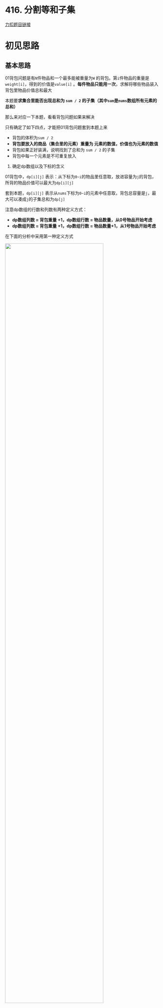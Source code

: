 # 416. 分割等和子集

[力扣题目链接](https://leetcode-cn.com/problems/partition-equal-subset-sum/)


# 初见思路

## 基本思路

01背包问题是有`N`件物品和一个最多能被重量为`W` 的背包。第`i`件物品的重量是`weight[i]`，得到的价值是`value[i]` 。<strong>每件物品只能用一次</strong>，求解将哪些物品装入背包里物品价值总和最大

本题要<strong>求集合里能否出现总和为 `sum / 2` 的子集（其中`sum`是`nums`数组所有元素的总和）</strong>

那么来对应一下本题，看看背包问题如果来解决

只有确定了如下四点，才能把01背包问题套到本题上来

- 背包的体积为`sum / 2`
- <strong>背包要放入的商品（集合里的元素）重量为 元素的数值，价值也为元素的数值</strong>
- 背包如果正好装满，说明找到了总和为 `sum / 2` 的子集
- 背包中每一个元素是不可重复放入

1. 确定dp数组以及下标的含义

01背包中，`dp[i][j]` 表示：从下标为`0~i`的物品里任意取，放进容量为`j`的背包，所背的物品价值可以最大为`dp[i][j]`

套到本题，`dp[i][j]` 表示从`nums`下标为`0~i`的元素中任意取，背包总容量是`j`，最大可以凑成`j`的子集总和为`dp[j]`

注意dp数组的行数和列数有两种定义方式：

- <strong>dp数组列数 $=$ 背包重量 $+ 1$，dp数组行数 $=$ 物品数量，从$0$号物品开始考虑</strong>
- <strong>dp数组列数 $=$ 背包重量 $+ 1$，dp数组行数 $=$ 物品数量$+ 1$，从$1$号物品开始考虑</strong>

在下面的分析中采用第一种定义方式

<img src="../Pictures/416. 分割等和子集.png" width="80%"/>

```java
int subSum = sum / 2;//背包容量
int[][] dp = new int[nums.length][subSum + 1];
```

2. 确定递推公式

01背包中，`dp[i][j]` 表示：从下标为`0~i`的物品里任意取，放进容量为`j`的背包，所背的物品价值可以最大为`dp[i][j]`

那么可以有两个方向推出来`dp[i][j]`：

- <strong>不放物品`i`</strong>：由`dp[i - 1][j]`推出，即背包容量为`j`，里面不放物品`i`的最大价值，此时`dp[i][j]`就是`dp[i - 1][j]`。(其实就是<strong>当物品`i`的重量 $>$ 背包`j`的重量时，物品`i`无法放进背包中，所以被背包内的价值依然和前面相同</strong>）
- <strong>放物品`i`</strong>：由`dp[i - 1][j - weight[i]]`推出，`dp[i - 1][j - weight[i]]` 为背包容量为`j - weight[i]`的时候不放物品`i`的最大价值，那么`dp[i - 1][j - weight[i]] + value[i]` （`value[i]`是物品`i`的价值），就是背包放物品`i`得到的最大价值

因此01背包的递推公式为：`dp[i][j] = max(dp[i - 1][j], dp[i - 1][j - weight[i]] + value[i])`

本题，<strong>相当于背包里放入数值，那么物品`i`的重量是`nums[i]`，其价值也是`nums[i]`</strong>

所以递推公式：`dp[i][j] = max(dp[i - 1][j], dp[i - 1][j - nums[i]] + nums[i]);`

3. dp数组如何初始化

从`dp[i][j]`的定义出发，

- <strong>如果背包容量`j`为`0`的话，即`dp[i][0]`，无论是选取哪些物品，背包价值总和一定为`0`</strong>

<img src="../Pictures/416. 分割等和子集02.png" width="80%"/>

对于上述初始化，由于`int`数组元素初始值为`0`，可以省略

- 从递推公式`dp[i][j] = max(dp[i - 1][j], dp[i - 1][j - nums[i]] + nums[i]);`可以看出，`i` 是由 `i-1` 推导出来，那么`i`为`0`的时候就一定要初始化，即<strong>`dp[0][j]`（存放编号`0`的物品的时候，各个容量的背包所能存放的最大价值）必须被初始化</strong>
	- <strong>当 `j < weight[0]`的时候，`dp[0][j]` 应该是 `0`，因为背包容量比编号`0`的物品重量还小</strong>
	- <strong>当`j >= weight[0]`时，`dp[0][j]` 应该是`value[0]`，因为背包容量放足够放编号`0`物品</strong>

<img src="../Pictures/416. 分割等和子集03.png" width="80%"/>

```java
//初始化第0列全为0（省略）
for (int j = nums[0]; j <= subSum; j++){//初始化第0行
    dp[0][j] = nums[0];
}
```

- 对于其他元素，
	- 如果题目给的价值都是正整数那么非`0`下标都初始化为`0`就可以了，
	- 如果题目给的价值有负数，那么非`0`下标就要初始化为负无穷，这样才能<strong>让dp数组在递归公式的过程中取的最大的价值，而不是被初始值覆盖了</strong>

4. 确定遍历顺序

有两个遍历的维度：物品与背包重量，从递推公式`dp[i][j] = max(dp[i - 1][j], dp[i - 1][j - nums[i]] + nums[i]);`中可以看出，<strong>`dp[i][j]`是靠`dp[i-1][j]`和`dp[i - 1][j - weight[i]]`推导出来的，`dp[i-1][j]`和`dp[i - 1][j - weight[i]]` 都在`dp[i][j]`的左上角方向（包括正上方向）</strong>，因此两种遍历方式

- 先遍历物品，再遍历背包重量
- 先遍历背包重量，再遍历物品

都是可以的

由于先遍历物品，再遍历背包这个顺序更好理解，在这里及后面的题目中始终采用第一种遍历方式

```java
for (int i = 1; i < nums.length; i++){//遍历物品
    for (int j = 1; j <= subSum; j++){//遍历背包容量
        if (j < nums[i]){//背包容量不能容纳nums[i]，不选编号i的商品
            dp[i][j] = dp[i - 1][j];
        } else {//背包容量可以容纳nums[i]，选编号i的商品
            dp[i][j] = Math.max(dp[i - 1][j], dp[i - 1][j - nums[i]] + nums[i]);
        }
    }
}
```

5. 举例推导dp数组

<img src="../Pictures/416. 分割等和子集04.png" width="80%"/>

<strong>如果代码出问题了，就把dp table 打印出来，看看究竟是不是和自己推导的一样</strong>

## 边界问题

如果`nums`为`null`或者长度为`0`，直接返回`false`

## Java代码(dp数组列数 $=$ 背包重量 $+ 1$，dp数组行数 $=$ 物品数量，从$0$号物品开始考虑)
```java
class Solution {
    public boolean canPartition(int[] nums) {
        if (nums == null || nums.length == 0){
            return false;
        }

        int sum = 0;
        for (int num: nums){
            sum += num;
        }
        if (sum % 2 == 1){
            return false;
        }

        int subSum = sum / 2;//背包容量
        int[][] dp = new int[nums.length][subSum + 1];
        //初始化第0列全为0（省略）
        for (int j = nums[0]; j <= subSum; j++){//初始化第0行
            dp[0][j] = nums[0];
        }

        for (int i = 1; i < nums.length; i++){//遍历物品
            for (int j = 1; j <= subSum; j++){//遍历背包容量
                if (j < nums[i]){//背包容量不能容纳nums[i]，不选编号i的商品
                    dp[i][j] = dp[i - 1][j];
                } else {//背包容量可以容纳nums[i]，选编号i的商品
                    dp[i][j] = Math.max(dp[i - 1][j], dp[i - 1][j - nums[i]] + nums[i]);
                }
            }
        }
        return dp[nums.length - 1][subSum] == subSum;
    }
}
```

## Java代码(dp数组列数 $=$ 背包重量 $+ 1$，dp数组行数 $=$ 物品数量$+ 1$，从$1$号物品开始考虑)
```java
class Solution {
    public boolean canPartition(int[] nums) {
        if (nums == null || nums.length == 0){
            return false;
        }
        
        int sum = 0;
        for (int num: nums){
            sum += num;
        }
        if (sum % 2 == 1){
            return false;
        }

        int subSum = sum / 2;//背包容量
        int[][] dp = new int[nums.length + 1][subSum + 1];
        //初始化第0列全为0（省略）
        
        for (int i = 1; i <= nums.length; i++){//遍历物品
            for (int j = 1; j <= subSum; j++){//遍历背包容量
                if (j < nums[i - 1]){
                    dp[i][j] = dp[i - 1][j];
                } else {
                    dp[i][j] = Math.max(dp[i - 1][j], dp[i - 1][j - nums[i - 1]] + nums[i - 1]);
                }
            }
        }
        return dp[nums.length][subSum] == subSum;
    }
}
```

## 复杂度分析
- 时间复杂度：$O(n \times target)$，其中$n$为`nums`数组的长度，$target$为整个数组的元素和的一半
- 空间复杂度：$O(n \times target)$，这是dp数组的空间消耗

# 官方解法

## 基本思路(滚动数组优化)

对于背包问题其实状态都是可以压缩的

在使用二维数组的时候，递推公式：`dp[i][j] = max(dp[i - 1][j], dp[i - 1][j - weight[i]] + value[i]);`，`dp[i][j]` 表示：从下标为`0~i`的物品里任意取，放进容量为`j`的背包，所背的物品价值可以最大为`dp[i][j]`

其实可以发现<strong>如果把`dp[i - 1]`那一层拷贝到`dp[i]`上</strong>，表达式完全可以是：`dp[i][j] = max(dp[i][j], dp[i][j - weight[i]] + value[i]);`

与其把`dp[i - 1]`这一层拷贝到`dp[i]`上，不如只用一个一维数组了，只用`dp[j]`（一维数组，也可以理解是一个滚动数组）。

这就是滚动数组的由来，<strong>需要满足的条件是上一层可以重复利用，直接拷贝到当前层</strong>

1. 确定dp数组以及下标的含义

在一维dp数组中，`dp[j]`表示：容量为`j`的背包，所背的物品价值可以最大为`dp[j]`

套到本题，`dp[j]` 表示背包总容量是`j`，最大可以凑成`j`的子集总和为`dp[j]`

2. 确定递推公式

`dp[j]`可以通过`dp[j - weight[i]]`推导出来，`dp[j - weight[i]]`表示容量为`j - weight[i]`的背包所背的最大价值。

`dp[j - weight[i]] + value[i]` 表示 容量为 `j - 物品i重量` 的背包 $+$ 物品`i`的价值。（也就是容量为`j`的背包，放入物品`i`了之后的价值即：`dp[j]`）

此时`dp[j]`有两个选择：

- 取自己`dp[j]`，相当于 二维dp数组中的`dp[i-1][j]`，即不放物品`i`，
- 取`dp[j - weight[i]] + value[i]`，相当于二维dp数组中的`dp[i - 1][j - weight[i]] + value[i]`，即放物品`i`

因此01背包的递推公式为：`dp[j] = max(dp[j], dp[j - weight[i]] + value[i]);`

可以看出相对于二维dp数组的写法，就是把`dp[i][j]`中`i`的维度去掉了

本题，<strong>相当于背包里放入数值，那么物品`i`的重量是`nums[i]`，其价值也是`nums[i]`</strong>

所以递推公式：`dp[j] = max(dp[j], dp[j - nums[i]] + nums[i]);`

3. dp数组如何初始化

`dp[j]`表示：容量为`j`的背包，所背的物品价值可以最大为`dp[j]`，那么`dp[0]`就应该是`0`，因为背包容量为`0`所背的物品的最大价值就是`0`

对于其他元素，

- 如果题目给的价值都是正整数那么非`0`下标都初始化为`0`就可以了，
- 如果题目给的价值有负数，那么非`0`下标就要初始化为负无穷，这样才能<strong>让dp数组在递归公式的过程中取的最大的价值，而不是被初始值覆盖了</strong>

4. 确定遍历顺序

```java
for (int i = 0; i < nums.length; i++){//遍历物品
    for (int j = subSum; j >= nums[i]; j--){//遍历背包容量，注意是倒序遍历，而且是到nums[i]为止
        dp[j] = Math.max(dp[j], dp[j - nums[i]] + nums[i]);
    }
}
```

遍历顺序如上，<strong>在遍历背包容量时必须是从大到小，而且只能先遍历物品，再遍历背包重量，不能先遍历背包重量，再遍历物品</strong>

### 为什么在遍历背包容量时必须是从大到小？

<strong>倒序遍历是为了保证物品`i`只被放入一次！。但如果一旦正序遍历了，那么物品`i`就会被重复加入多次！</strong>

举一个例子：物品`0`的重量`weight[0] = 1`，价值`value[0] = 15`。那么在对物品`i = 0`遍历背包容量时，

如果正序遍历

- `dp[1] = dp[1 - weight[0]] + value[0] = 15`
- `dp[2] = dp[2 - weight[0]] + value[0] = 30`

此时`dp[2]`就已经是`30`了，意味着物品`0`，被放入了两次，所以不能正序遍历

如果倒序遍历

- `dp[2] = dp[2 - weight[0]] + value[0] = 15` （dp数组已经都初始化为0）
- `dp[1] = dp[1 - weight[0]] + value[0] = 15`

所以<strong>从后往前循环，每次取得状态不会和之前取得状态重合</strong>，这样每种物品就只取一次了

### 为什么二维dp数组遍历的时候不用倒序？

因为对于二维dp，`dp[i][j]`都是通过上一层即`dp[i - 1][j]`计算而来，本层的`dp[i][j]`并不会被覆盖！

### 为什么只能先遍历物品，再遍历背包重量，不能先遍历背包重量，再遍历物品？

<strong>如果遍历背包容量放在上一层，那么每个`dp[j]`就只会放入一个物品</strong>，即：背包里只放入了一个物品

5. 举例推导dp数组

<img src="../Pictures/416. 分割等和子集05.png" width="80%"/>

<strong>如果代码出问题了，就把dp table 打印出来，看看究竟是不是和自己推导的一样</strong>

## Java代码
```java
class Solution {
    public boolean canPartition(int[] nums) {
        if (nums == null || nums.length == 0){
            return false;
        }

        int sum = 0;
        for (int num: nums){
            sum += num;
        }
        if (sum % 2 == 1){
            return false;
        }

        int subSum = sum / 2;//背包容量
        int[] dp = new int[subSum + 1];
        //初始化dp[0]为0（省略）

        for (int i = 0; i < nums.length; i++){//遍历物品
            for (int j = subSum; j >= nums[i]; j--){//遍历背包容量，注意是倒序遍历，而且是到nums[i]为止
                dp[j] = Math.max(dp[j], dp[j - nums[i]] + nums[i]);
            }
        }
        return dp[subSum] == subSum;
    }
}
```

## 复杂度分析
- 时间复杂度：$O(n \times target)$，其中$n$为`nums`数组的长度，$target$为整个数组的元素和的一半
- 空间复杂度：$O(target)$，这是dp数组的空间消耗